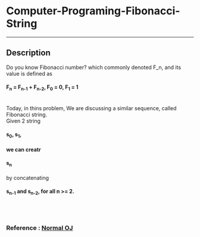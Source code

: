 # Computer-Programing-Fibonacci-String
***
## Description <br>
<body>
    Do you know Fibonacci number? which commonly denoted F_n, and its value is defined as
    <h4>F<sub>n</sub> = F<sub>n-1</sub> + F<sub>n-2</sub>,  F<sub>0</sub> = 0,  F<sub>1</sub> = 1</h4>
    <br>
    Today, in thins problem, We are discussing a similar sequence, called Fibonacci string.<br>
    <body>
    Given 2 string
      <h4>s<sub>0</sub>,  s<sub>1</sub>,<h4>
    we can creatr 
      <h4>s<sub>n</sub> </h4>
    by concatenating
      <h4>s<sub>n-1</sub> and s<sub>n-2</sub>, for all n >= 2.</h4>
    </body>
</body>
<br>
<br>

### Reference : <a href = "https://noj.tw/problem/122">Normal OJ</a>
